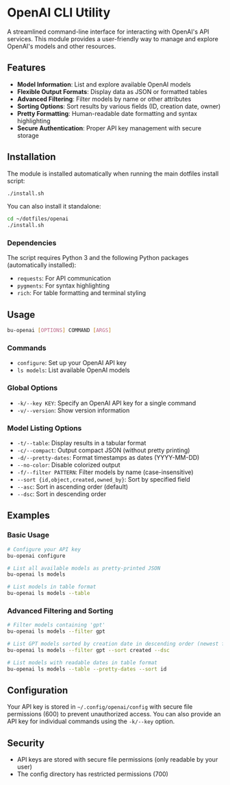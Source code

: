 # OpenAI CLI Utility

A streamlined command-line interface for interacting with OpenAI's API services. This module provides a user-friendly way to manage and explore OpenAI's models and other resources.

## Features

- **Model Information**: List and explore available OpenAI models
- **Flexible Output Formats**: Display data as JSON or formatted tables
- **Advanced Filtering**: Filter models by name or other attributes
- **Sorting Options**: Sort results by various fields (ID, creation date, owner)
- **Pretty Formatting**: Human-readable date formatting and syntax highlighting
- **Secure Authentication**: Proper API key management with secure storage

## Installation

The module is installed automatically when running the main dotfiles install script:

```bash
./install.sh
```

You can also install it standalone:

```bash
cd ~/dotfiles/openai
./install.sh
```

### Dependencies

The script requires Python 3 and the following Python packages (automatically installed):
- `requests`: For API communication
- `pygments`: For syntax highlighting
- `rich`: For table formatting and terminal styling

## Usage

```bash
bu-openai [OPTIONS] COMMAND [ARGS]
```

### Commands

- `configure`: Set up your OpenAI API key
- `ls models`: List available OpenAI models

### Global Options

- `-k/--key KEY`: Specify an OpenAI API key for a single command
- `-v/--version`: Show version information

### Model Listing Options

- `-t/--table`: Display results in a tabular format
- `-c/--compact`: Output compact JSON (without pretty printing)
- `-d/--pretty-dates`: Format timestamps as dates (YYYY-MM-DD)
- `--no-color`: Disable colorized output
- `-f/--filter PATTERN`: Filter models by name (case-insensitive)
- `--sort {id,object,created,owned_by}`: Sort by specified field
- `--asc`: Sort in ascending order (default)
- `--dsc`: Sort in descending order

## Examples

### Basic Usage

```bash
# Configure your API key
bu-openai configure

# List all available models as pretty-printed JSON
bu-openai ls models

# List models in table format
bu-openai ls models --table
```

### Advanced Filtering and Sorting

```bash
# Filter models containing 'gpt'
bu-openai ls models --filter gpt

# List GPT models sorted by creation date in descending order (newest first)
bu-openai ls models --filter gpt --sort created --dsc

# List models with readable dates in table format
bu-openai ls models --table --pretty-dates --sort id
```

## Configuration

Your API key is stored in `~/.config/openai/config` with secure file permissions (600) to prevent unauthorized access. You can also provide an API key for individual commands using the `-k/--key` option.

## Security

- API keys are stored with secure file permissions (only readable by your user)
- The config directory has restricted permissions (700)